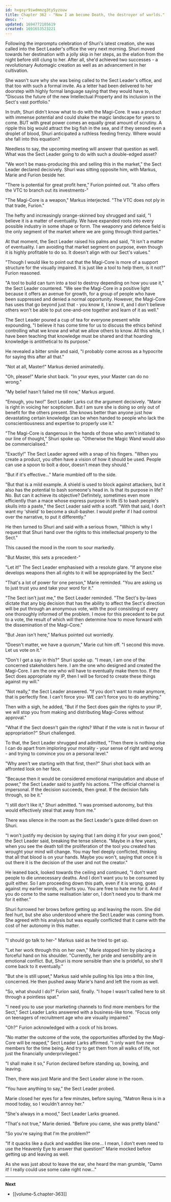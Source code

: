 ```yaml
---
id: hxgsyr9iwdmmzg3ty5yzouw
title: Chapter 362 - "Now I am become Death, the destroyer of worlds."
desc: ''
updated: 1694772105619
created: 1691653523221
---
```


Following the impromptu celebration of Shuri's latest creation, she was called into the Sect Leader's office the very next morning. Shuri moved towards her destination with a jolly skip in her steps, as the elation from the night before still clung to her. After all, she'd achieved two successes - a revolutionary Automagic creation as well as an advancement in her cultivation.

She wasn't sure why she was being called to the Sect Leader's office, and that too with such a formal invite. As a letter had been delivered to her doorstep with highly formal language saying that they would have to, "Discuss the future of the new Intellectual Property and its inclusion in the Sect's vast portfolio."

In truth, Shuri didn't know what to do with the Magi-Core. It was a product with immense potential and could shake the magic landscape for years to come. BUT with great power comes an equally great amount of scrutiny. A ripple this big would attract the big fish in the sea, and if they sensed even a droplet of blood, Shuri anticipated a ruthless feeding frenzy. Where would she fall into this equation?

Needless to say, the upcoming meeting will answer that question as well. What was the Sect Leader going to do with such a double-edged asset?

"We won't be mass-producing this and selling this in the market," the Sect Leader declared decisively. Shuri was sitting opposite him, with Markus, Marie and Furion beside her.

"There is potential for great profit here," Furion pointed out. "It also offers the VTC to branch out its investments-"

"The Magi-Core is a weapon," Markus interjected. "The VTC does not ply in that trade, Furion."

The hefty and increasingly orange-skinned boy shrugged and said, "I believe it is a matter of eventuality. We have expanded roots into every possible industry in some shape or form. The weaponry and defence field is the only segment of the market where we are going through third parties."

At that moment, the Sect Leader raised his palms and said, "It isn't a matter of eventuality. I am avoiding that market segment on purpose, even though it is highly profitable to do so. It doesn't align with our Sect's values."

"Though I would like to point out that the Magi-Core is more of a support structure for the visually impaired. It is just like a tool to help them, is it not?" Furion reasoned.

"A tool to build can turn into a tool to destroy depending on how you use it," the Sect Leader countered. "We see the Magi-Core in a positive light because it offers an avenue for growth, for a group of people who have been suppressed and denied a normal opportunity. However, the Magi-Core has uses that go beyond just that - you know it, I know it, and I don't believe others won't be able to put one-and-one together and learn of it as well."

The Sect Leader poured a cup of tea for everyone present while expounding, "I believe it has come time for us to discuss the ethics behind controlling what we know and what we allow others to know. All this while, I have been teaching that knowledge must be shared and that hoarding knowledge is antithetical to its purpose."

He revealed a bitter smile and said, "I probably come across as a hypocrite for saying this after all that."

"Not at all, Master!" Markus denied animatedly.

"Oh, please!" Marie shot back. "In your eyes, your Master can do no wrong."

"My belief hasn't failed me till now," Markus argued.

"Enough, you two!" Sect Leader Larks cut the argument decisively. "Marie is right in voicing her scepticism. But I am sure she is doing so only out of benefit for the others present. She knows better than anyone just how devastating certain knowledge can be when handed to people who lack the conscientiousness and expertise to properly use it."

"The Magi-Core is dangerous in the hands of those who aren't initiated to our line of thought," Shuri spoke up. "Otherwise the Magic Wand would also be commercialised."

"Exactly!" The Sect Leader agreed with a snap of his fingers. "When you create a product, you often have a vision of how it should be used. People can use a spoon to bolt a door, doesn't mean they should."

"But if it's effective..." Marie mumbled off to the side.

"But that is a mild example. A shield is used to block against attackers, but it also has the potential to bash someone's head in. Is that its purpose in life? No. But can it achieve its objective? Definitely, sometimes even more efficiently than a mace whose express purpose in life IS to bash people's skulls into a paste," the Sect Leader said with a scoff. "With that said, I don't want my 'shield' to become a skull-basher. I would prefer if I had control over the narrative, to put it differently."

He then turned to Shuri and said with a serious frown, "Which is why I request that Shuri hand over the rights to this intellectual property to the Sect."

This caused the mood in the room to sour markedly.

"But Master, this sets a precedent-"

"Let it!" The Sect Leader emphasised with a resolute glare. "If anyone else develops weapons then all rights to it will be appropriated by the Sect."

"That's a lot of power for one person," Marie reminded. "You are asking us to just trust you and take your word for it."

"The Sect isn't just me," the Sect Leader reminded. "The Sect's by-laws dictate that any big decision that has the ability to affect the Sect's direction will be put through an anonymous vote, with the pool consisting of every one thoroughly informed of the problem. I move for this precedent to be put to a vote, the result of which will then determine how to move forward with the dissemination of the Magi-Core."

"But Jean isn't here," Markus pointed out worriedly.

"Doesn't matter, we have a quorum," Marie cut him off. "I second this move. Let us vote on it."

"Don't I get a say in this?" Shuri spoke up. "I mean, I am one of the concerned stakeholders here. I am the one who designed and created the Magi-Core. I am the one who will have to eventually make them too. If the Sect does appropriate my IP, then I will be forced to create these things against my will."

"Not really," the Sect Leader answered. "If you don't want to make anymore, that is perfectly fine. I can't force you- WE can't force you to do anything."

Then with a sigh, he added, "But if the Sect does gain the rights to your IP, we will stop you from making and distributing Magi-Cores without approval."

"What if the Sect doesn't gain the rights? What if the vote is not in favour of appropriation?" Shuri challenged.

To that, the Sect Leader shrugged and admitted, "Then there is nothing else I can do apart from imploring your morality - your sense of right and wrong - and trying to convince you on a personal level."

"Why aren't we starting with that first, then?" Shuri shot back with an affronted look on her face.

"Because then it would be considered emotional manipulation and abuse of power," the Sect Leader said to justify his actions. "The official channel is impersonal. If the decision succeeds, then great. If the decision falls through, so be it."

"I still don't like it," Shuri admitted. "I was promised autonomy, but this would effectively steal that away from me."

There was silence in the room as the Sect Leader's gaze drilled down on Shuri.

"I won't justify my decision by saying that I am doing it for your own good," the Sect Leader said, breaking the tense silence. "Maybe in a few years, when you see the death toll the proliferation of the tool you created has wrought your mind will change. You may feel deeply conflicted, thinking that all that blood is on your hands. Maybe you won't, saying that once it is out there it is the decision of the user and not the creator."

He leaned back, looked towards the ceiling and continued, "I don't want people to die unnecessary deaths. And I don't want you to be consumed by guilt either. So I am proceeding down this path, even if it is wrong, goes against my earlier words, or hurts you. You are free to hate me for it. And if you do come to the same realisation later on, I don't need you to thank me for it either."

Shuri furrowed her brows before getting up and leaving the room. She did feel hurt, but she also understood where the Sect Leader was coming from. She agreed with his analysis but was equally conflicted that it came with the cost of her autonomy in this matter.

____

"I should go talk to her-" Markus said as he tried to get up.

"Let her work through this on her own," Marie stopped him by placing a forceful hand on his shoulder. "Currently, her pride and sensibility are in emotional conflict. But, Shuri is more sensible than she is prideful, so she'll come back to it eventually."

"But she is still upset," Markus said while pulling his lips into a thin line, concerned. He then pushed away Marie's hand and left the room as well.

"So, what should I do?" Furion said, finally. "I hope I wasn't called here to sit through a pointless spat."

"I need you to use your marketing channels to find more members for the Sect," Sect Leader Larks answered with a business-like tone. "Focus only on teenagers of recruitment age who are visually impaired."

"Oh?" Furion acknowledged with a cock of his brows.

"No matter the outcome of the vote, the opportunities afforded by the Magi-Core will be reaped," Sect Leader Larks affirmed. "I only want five new members for the time being. And try to get them from all walks of life, not just the financially underprivileged."

"I shall make it so," Furion declared before standing up, bowing, and leaving.

Then, there was just Marie and the Sect Leader alone in the room.

"You have anything to say," the Sect Leader probed.

Marie closed her eyes for a few minutes, before saying, "Matron Reva is in a mood today, so I wouldn't annoy her."

"She's always in a mood," Sect Leader Larks groaned.

"That's not true," Marie denied. "Before you came, she was pretty bland."

"So you're saying that I'm the problem?"

"If it quacks like a duck and waddles like one... I mean, I don't even need to use the Heavenly Eye to answer that question!" Marie mocked before getting up and leaving as well.

As she was just about to leave the ear, she heard the man grumble, "Damn it! I really could use some cake right now..."

____

**Next**
* [[volume-5.chapter-363]]